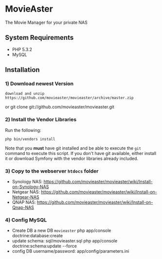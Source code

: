 MovieAster
==========

The Movie Manager for your private NAS

System Requirements
-------------------
  - PHP 5.3.2
  - MySQL

Installation
------------
### 1) Download newest Version
    download and unzip https://github.com/movieaster/movieaster/archive/master.zip
or
    git clone git://github.com/movieaster/movieaster.git

### 2) Install the Vendor Libraries
Run the following:


    php bin/vendors install



Note that you **must** have git installed and be able to execute the `git`
command to execute this script. If you don't have git available, either install
it or download Symfony with the vendor libraries already included.

### 3) Copy to the webserver `htdocs` folder
  - Synology NAS: https://github.com/movieaster/movieaster/wiki/Install-on-Synology-NAS
  - Netgear NAS: https://github.com/movieaster/movieaster/wiki/Install-on-Netgear-NAS
  - QNAP NAS: https://github.com/movieaster/movieaster/wiki/Install-on-Qnap-NAS

### 4) Config MySQL
  - Create DB a new DB `movieaster`
    php app/console doctrine:database:create
  - update schema: sql/movieaster.sql
    php app/console doctrine:schema:update --force
  - config DB username/password: app/config/parameters.ini

